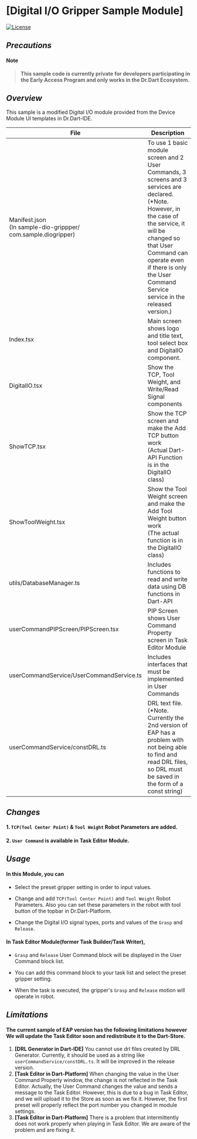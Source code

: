 # [Digital I/O Gripper Sample Module]
[![License](https://img.shields.io/badge/License-BSD%203--Clause-blue.svg)](https://opensource.org/licenses/BSD-3-Clause)


## *Precautions*
#### Note
> __This sample code is currently private  for developers participating in the Early Access Program and only works in the Dr.Dart Ecosystem.__ 

## *Overview*
This sample is a modified Digital I/O module provided from the Device Module UI templates in Dr.Dart-IDE.

|File|Description|
|---|---|
|Manifest.json<br>(In sample-dio-grippper/<br>com.sample.diogripper)|To use 1 basic module screen and 2 User Commands, 3 screens and 3 services are declared.<br> (*Note. However, in the case of the service, it will be changed so that User Command can operate even if there is only the User Command Service service in the released version.)</br>|
|Index.tsx |Main screen shows logo and title text, tool select box and DigitalIO component.|
|DigitalIO.tsx |Show the TCP, Tool Weight, and Write/Read Signal components|
|ShowTCP.tsx |Show the TCP screen and make the Add TCP button work<br>(Actual Dart-API Function is in the DigitalIO class)|
|ShowToolWeight.tsx |Show the Tool Weight screen and make the Add Tool Weight button work<br>(The actual function is in the DigitalIO class)|
|utils/DatabaseManager.ts |Includes functions to read and write data using DB functions in Dart-API|
|userCommandPIPScreen/PIPScreen.tsx |PIP Screen shows User Command Property screen in Task Editor Module|
|userCommandService/UserCommandService.ts |	Includes interfaces that must be implemented in User Commands|
|userCommandService/constDRL.ts|DRL text file.<br>(*Note. Currently the 2nd version of EAP has a problem with not being able to find and read DRL files, so DRL must be saved in the form of a const string)|


## *Changes*

#### 1. `TCP(Tool Center Point)` & `Tool Weight` Robot Parameters are added.
#### 2. `User Command` is available in Task Editor Module.


## *Usage*
#### In this Module, you can
* Select the preset gripper setting in order to input values.

* Change and add `TCP(Tool Center Point)` and `Tool Weight` Robot Parameters. Also you can set these parameters in the robot with tool button of the topbar in Dr.Dart-Platform.

* Change the Digital I/O signal types, ports and values of the `Grasp` and `Release`.

#### In Task Editor Module(former Task Builder/Task Writer),
* `Grasp` and `Release` User Command block will be displayed in the User Command block list. 

* You can add this command block to your task list and select the preset gripper setting.

* When the task is executed, the gripper's `Grasp` and `Release` motion will operate in robot.

## *Limitations*
#### The current sample of EAP version has the following limitations however We will update the Task Editor soon and redistribute it to the Dart-Store.
1. **[DRL Generator in Dart-IDE]** You cannot use drl files created by DRL Generator. Currently, it should be used as a string like `userCommandService/constDRL.ts`. It will be improved in the release version.
2. **[Task Editor in Dart-Platform]** When changing the value in the User Command Property window, the change is not reflected in the Task Editor. Actually, the User Command changes the value and sends a message to the Task Editor. However, this is due to a bug in Task Editor, and we will upload it to the Store as soon as we fix it. However, the first preset will properly reflect the port number you changed in module settings.
3. **[Task Editor in Dart-Platform]** There is a problem that intermittently does not work properly when playing in Task Editor. We are aware of the problem and are fixing it.
